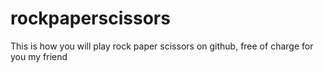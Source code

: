 # rockpaperscissors

This is how you will play rock paper scissors on github, free of charge for you my friend 
